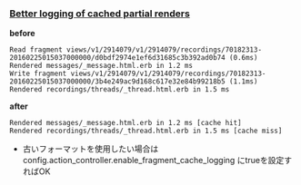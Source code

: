 ### [Better logging of cached partial renders](https://github.com/rails/rails/pull/2582)

**before**

```
Read fragment views/v1/2914079/v1/2914079/recordings/70182313-20160225015037000000/d0bdf2974e1ef6d31685c3b392ad0b74 (0.6ms)
Rendered messages/_message.html.erb in 1.2 ms
Write fragment views/v1/2914079/v1/2914079/recordings/70182313-20160225015037000000/3b4e249ac9d168c617e32e84b99218b5 (1.1ms)
Rendered recordings/threads/_thread.html.erb in 1.5 ms
```

**after**

```
Rendered messages/_message.html.erb in 1.2 ms [cache hit]
Rendered recordings/threads/_thread.html.erb in 1.5 ms [cache miss]
```

* 古いフォーマットを使用したい場合は config.action_controller.enable_fragment_cache_logging にtrueを設定すればOK
